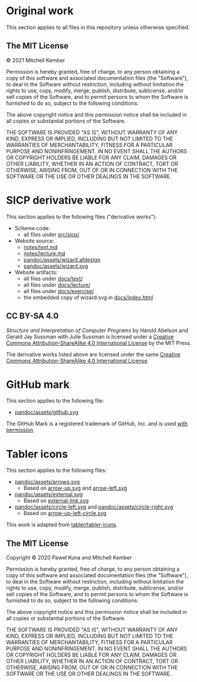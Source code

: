# Original work

This section applies to all files in this repository unless otherwise specified.

## The MIT License

© 2021 Mitchell Kember

Permission is hereby granted, free of charge, to any person obtaining a copy of this software and associated documentation files (the "Software"), to deal in the Software without restriction, including without limitation the rights to use, copy, modify, merge, publish, distribute, sublicense, and/or sell copies of the Software, and to permit persons to whom the Software is furnished to do so, subject to the following conditions:

The above copyright notice and this permission notice shall be included in all copies or substantial portions of the Software.

THE SOFTWARE IS PROVIDED "AS IS", WITHOUT WARRANTY OF ANY KIND, EXPRESS OR IMPLIED, INCLUDING BUT NOT LIMITED TO THE WARRANTIES OF MERCHANTABILITY, FITNESS FOR A PARTICULAR PURPOSE AND NONINFRINGEMENT. IN NO EVENT SHALL THE AUTHORS OR COPYRIGHT HOLDERS BE LIABLE FOR ANY CLAIM, DAMAGES OR OTHER LIABILITY, WHETHER IN AN ACTION OF CONTRACT, TORT OR OTHERWISE, ARISING FROM, OUT OF OR IN CONNECTION WITH THE SOFTWARE OR THE USE OR OTHER DEALINGS IN THE SOFTWARE.

# SICP derivative work

This section applies to the following files ("derivative works"):

- Scheme code:
    - all files under [src/sicp/](src/sicp)
- Website source:
    - [notes/text.md](notes/text.md)
    - [notes/lecture.md](notes/lecture.md)
    - [pandoc/assets/wizard.afdesign](pandoc/assets/wizard.afdesign)
    - [pandoc/assets/wizard.svg](pandoc/assets/wizard.svg)
- Website artifacts:
    - all files under [docs/text/](docs/text)
    - all files under [docs/lecture/](docs/lecture)
    - all files under [docs/exercise/](docs/exercise)
    - the embedded copy of wizard.svg in [docs/index.html](docs/index.html)

## CC BY-SA 4.0

_Structure and Interpretation of Computer Programs_ by Harold Abelson and Gerald Jay Sussman with Julie Sussman is licensed under a [Creative Commons Attribution-ShareAlike 4.0 International License][cc] by the MIT Press.

The derivative works listed above are licensed under the same
[Creative Commons Attribution-ShareAlike 4.0 International License][cc].

[cc]: http://creativecommons.org/licenses/by-sa/4.0/

# GitHub mark

This section applies to the following file:

- [pandoc/assets/github.svg](pandoc/assets/github.svg)

The GitHub Mark is a registered trademark of GitHub, Inc. and is used [with permission](https://github.com/logos).

# Tabler icons

This section applies to the following files:

- [pandoc/assets/arrows.svg](pandoc/assets/arrows.svg)
    - Based on [arrow-up.svg](https://github.com/tabler/tabler-icons/blob/0d0214694d56f3dfacbf04201a581b57759007b7/icons/arrow-up.svg) and [arrow-left.svg](https://github.com/tabler/tabler-icons/blob/0d0214694d56f3dfacbf04201a581b57759007b7/icons/arrow-left.svg)
- [pandoc/assets/external.svg](pandoc/assets/external.svg)
    - Based on [external-link.svg](https://github.com/tabler/tabler-icons/blob/0d0214694d56f3dfacbf04201a581b57759007b7/icons/external-link.svg)
- [pandoc/assets/circle-left.svg](pandoc/assets/circle-left.svg) and [pandoc/assets/circle-right.svg](pandoc/assets/circle-right.svg)
    - Based on [arrow-up-left-circle.svg](https://github.com/tabler/tabler-icons/blob/0d0214694d56f3dfacbf04201a581b57759007b7/icons/arrow-up-left-circle.svg)

This work is adapted from [tabler/tabler-icons](https://github.com/tabler/tabler-icons).

## The MIT License

Copyright © 2020 Paweł Kuna and Mitchell Kember

Permission is hereby granted, free of charge, to any person obtaining a copy of this software and associated documentation files (the "Software"), to deal in the Software without restriction, including without limitation the rights to use, copy, modify, merge, publish, distribute, sublicense, and/or sell copies of the Software, and to permit persons to whom the Software is furnished to do so, subject to the following conditions:

The above copyright notice and this permission notice shall be included in all copies or substantial portions of the Software.

THE SOFTWARE IS PROVIDED "AS IS", WITHOUT WARRANTY OF ANY KIND, EXPRESS OR IMPLIED, INCLUDING BUT NOT LIMITED TO THE WARRANTIES OF MERCHANTABILITY, FITNESS FOR A PARTICULAR PURPOSE AND NONINFRINGEMENT. IN NO EVENT SHALL THE AUTHORS OR COPYRIGHT HOLDERS BE LIABLE FOR ANY CLAIM, DAMAGES OR OTHER LIABILITY, WHETHER IN AN ACTION OF CONTRACT, TORT OR OTHERWISE, ARISING FROM, OUT OF OR IN CONNECTION WITH THE SOFTWARE OR THE USE OR OTHER DEALINGS IN THE SOFTWARE.
